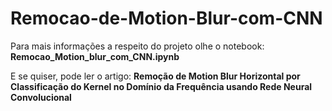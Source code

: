 # Remocao-de-Motion-Blur-com-CNN

Para mais informações a respeito do projeto olhe o notebook: **Remocao_Motion_blur_com_CNN.ipynb**

E se quiser, pode ler o artigo: **Remoção de Motion Blur Horizontal por Classificação do Kernel no Domínio da Frequência usando Rede Neural Convolucional**
